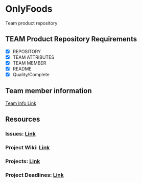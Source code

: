 # OnlyFoods
Team product repository

## TEAM Product Repository Requirements
- [x] REPOSITORY
- [x] TEAM ATTRIBUTES
- [x] TEAM MEMBER
- [x] README
- [x] Quality/Complete

## Team member information
[Team Info Link](https://github.com/JustinK72/Functional-Product/blob/main/TeamInfo.MD)

## Resources
### Issues: [Link](https://github.com/JustinK72/Functional-Product/issues)
### Project Wiki: [Link](https://github.com/JustinK72/Functional-Product/wiki)
### Projects: [Link](https://github.com/JustinK72/Functional-Product/projects)
### Project Deadlines: [Link](https://github.com/JustinK72/Functional-Product/projects/1)


